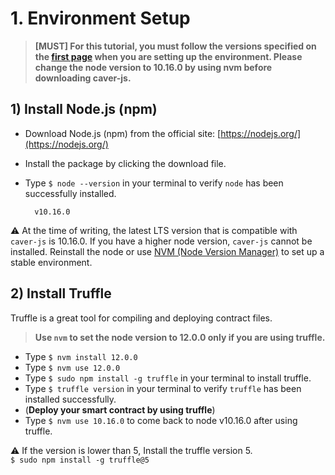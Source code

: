 # 1. Environment Setup <a id="1-environment-setup"></a>

> **[MUST] For this tutorial, you must follow the versions specified on the [first page](https://docs.klaytn.foundation/dapp/tutorials/count-dapp#testing-environment) when you are setting up the environment. Please change the node version to 10.16.0 by using nvm before downloading caver-js.**

## 1) Install Node.js (npm) <a id="1-install-node-js-npm"></a>

- Download Node.js (npm) from the official site: [https://nodejs.org/](https://nodejs.org/)
- Install the package by clicking the download file.
- Type `$ node --version` in your terminal to verify `node` has been successfully installed.

  ```text
    v10.16.0
  ```

⚠ At the time of writing, the latest LTS version that is compatible with `caver-js` is 10.16.0. If you have a higher node version, `caver-js` cannot be installed. Reinstall the node or use [NVM (Node Version Manager)](https://github.com/nvm-sh/nvm) to set up a stable environment.

## 2) Install Truffle <a id="2-install-truffle"></a>

Truffle is a great tool for compiling and deploying contract files.

> **Use `nvm` to set the node version to 12.0.0 only if you are using truffle.**

- Type `$ nvm install 12.0.0`
- Type `$ nvm use 12.0.0`
- Type `$ sudo npm install -g truffle` in your terminal to install truffle.
- Type `$ truffle version` in your terminal to verify `truffle` has been installed successfully.
- (**Deploy your smart contract by using truffle**)
- Type `$ nvm use 10.16.0` to come back to node v10.16.0 after using truffle.

⚠ If the version is lower than 5, Install the truffle version 5.\
`$ sudo npm install -g truffle@5`
